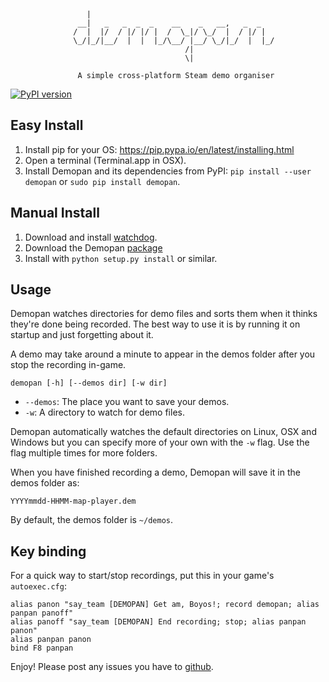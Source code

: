 
                                                               
                     |                                         
                   __|   _   _  _  _    __    _   __,   _  _   
                  /  |  |/  / |/ |/ |  /  \_|/ \_/  |  / |/ |  
                  \_/|_/|__/  |  |  |_/\__/ |__/ \_/|_/  |  |_/
                                           /|                  
                                           \|                  

                   A simple cross-platform Steam demo organiser


[![PyPI version](https://badge.fury.io/py/demopan.svg)](http://badge.fury.io/py/demopan)


Easy Install
------------

  1.  Install pip for your OS: https://pip.pypa.io/en/latest/installing.html
  2.  Open a terminal (Terminal.app in OSX).
  3.  Install Demopan and its dependencies from PyPI: `pip install --user demopan` or `sudo pip install demopan`.


Manual Install
--------------

  1. Download and install [watchdog](https://pypi.python.org/pypi/watchdog).
  2. Download the Demopan [package](https://github.com/vixus0/demopan/tarball/0.2)
  4. Install with `python setup.py install` or similar.


Usage
-----

Demopan watches directories for demo files and sorts them when it thinks they're done
being recorded. The best way to use it is by running it on startup and just forgetting
about it.

A demo may take around a minute to appear in the demos folder after you stop the 
recording in-game.

    demopan [-h] [--demos dir] [-w dir]

  * `--demos`: The place you want to save your demos.
  * `-w`: A directory to watch for demo files.

Demopan automatically watches the default directories on Linux, OSX and Windows but you can
specify more of your own with the `-w` flag. Use the flag multiple times for more folders.

When you have finished recording a demo, Demopan will save it in the demos folder as:

    YYYYmmdd-HHMM-map-player.dem

By default, the demos folder is `~/demos`.


Key binding
-----------

For a quick way to start/stop recordings, put this in your game's `autoexec.cfg`:

    alias panon "say_team [DEMOPAN] Get am, Boyos!; record demopan; alias panpan panoff"
    alias panoff "say_team [DEMOPAN] End recording; stop; alias panpan panon"
    alias panpan panon
    bind F8 panpan

Enjoy! Please post any issues you have to [github](https://github.com/vixus0/demopan).
